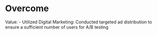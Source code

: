 # Overcome

Value: - Utilized Digital Marketing: Conducted targeted ad distribution to ensure a sufficient number of users for A/B testing